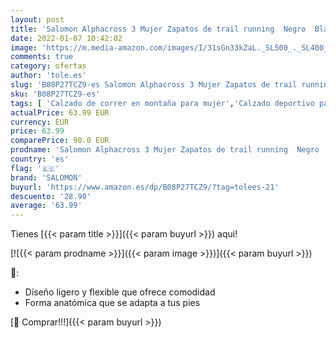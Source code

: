 ```yaml
---
layout: post
title: 'Salomon Alphacross 3 Mujer Zapatos de trail running  Negro  Black/Black/Black   40 2/3 EU'
date: 2022-01-07 10:42:02
image: 'https://m.media-amazon.com/images/I/31sGn33kZaL._SL500_._SL400_.jpg'
comments: true
category: ofertas
author: 'tole.es'
slug: 'B08P27TCZ9-es Salomon Alphacross 3 Mujer Zapatos de trail running Negro...'
sku: 'B08P27TCZ9-es'
tags: [ 'Calzado de correr en montaña para mujer','Calzado deportivo para mujer','Calzados de running para mujer','Zapatillas y calzado deportivo para mujer','Zapatos','Zapatos para mujer','Zapatos y complementos','salomon','zapatos', ]
actualPrice: 63.99 EUR
currency: EUR
price: 63.99
comparePrice: 90.0 EUR
prodname: 'Salomon Alphacross 3 Mujer Zapatos de trail running  Negro  Black/Black/Black   40 2/3 EU'
country: 'es'
flag: '🇪🇸'
brand: 'SALOMON'
buyurl: 'https://www.amazon.es/dp/B08P27TCZ9/?tag=tolees-21'
descuento: '28.90'
average: '63.99'
---
```


Tienes [{{< param title >}}]({{< param buyurl >}}) aqui!

[![{{< param prodname >}}]({{< param image >}})]({{< param buyurl >}})

🔎:

- Diseño ligero y flexible que ofrece comodidad
- Forma anatómica que se adapta a tus pies

[🛒 Comprar!!!]({{< param buyurl >}})
